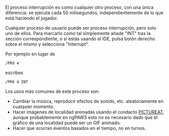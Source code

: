 El proceso interrupción es como cualquier otro proceso, con una única diferencia: se ejecuta cada 50 milisegundos, independientemente de lo que está haciendo el jugador.

Cualquier proceso de usuario puede ser proceso interrupción, pero solo uno de ellos. Para marcarlo como tal simplemente añade "INT" tras la sección correspondiente, o si estás usando el IDE, pulsa botón derecho sobre el mismo y selecciona "Interrupt".

Por ejemplo en lugar de 

```/PRO 4```

escribes

```/PRO 4 INT```

Los usos más comunes de este proceso son:

* Cambiar la música, reproducir efectos de sonido, etc. aleatoriamente en cualquier momento.
* Hacer imágenes de localidad animadas usando el condacto [PICTUREAT](PICTUREAT_ES), aunque probablemente en ngPAWS esto no es necesario dado que el gráfico de una localidad puede ser un GIF animado.
* Hacer que ocurran eventos basados en el tiempo, no en turnos.
